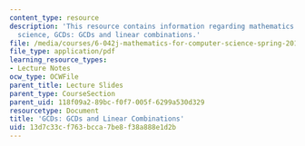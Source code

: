 ```yaml
---
content_type: resource
description: 'This resource contains information regarding mathematics for computer
  science, GCDs: GCDs and linear combinations.'
file: /media/courses/6-042j-mathematics-for-computer-science-spring-2015/13d7c33cf763bcca7be8f38a888e1d2b_MIT6_042JS15_GCDsandLinear.pdf
file_type: application/pdf
learning_resource_types:
- Lecture Notes
ocw_type: OCWFile
parent_title: Lecture Slides
parent_type: CourseSection
parent_uid: 118f09a2-89bc-f0f7-005f-6299a530d329
resourcetype: Document
title: 'GCDs: GCDs and Linear Combinations'
uid: 13d7c33c-f763-bcca-7be8-f38a888e1d2b
---
```

